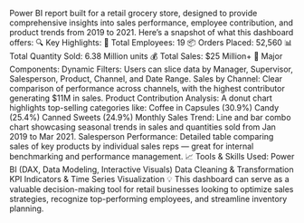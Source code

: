  Power BI report built for a retail grocery store, designed to provide comprehensive insights into sales performance, employee contribution, and product trends from 2019 to 2021. Here’s a snapshot of what this dashboard offers:
🔍 Key Highlights:
👥 Total Employees: 19
📦 Orders Placed: 52,560
📊 Total Quantity Sold: 6.38 Million units
💰 Total Sales: $25 Million+
📌 Major Components:
Dynamic Filters: Users can slice data by Manager, Supervisor, Salesperson, Product, Channel, and Date Range.
Sales by Channel: Clear comparison of performance across channels, with the highest contributor generating $11M in sales.
Product Contribution Analysis: A donut chart highlights top-selling categories like:
Coffee in Capsules (30.9%)
Candy (25.4%)
Canned Sweets (24.9%)
Monthly Sales Trend: Line and bar combo chart showcasing seasonal trends in sales and quantities sold from Jan 2019 to Mar 2021.
Salesperson Performance: Detailed table comparing sales of key products by individual sales reps — great for internal benchmarking and performance management.
📈 Tools & Skills Used:
Power BI (DAX, Data Modeling, Interactive Visuals)
Data Cleaning & Transformation
KPI Indicators & Time Series Visualization
💡 This dashboard can serve as a valuable decision-making tool for retail businesses looking to optimize sales strategies, recognize top-performing employees, and streamline inventory planning.
